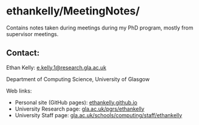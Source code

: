 # ethankelly/MeetingNotes/

Contains notes taken during meetings during my PhD program, mostly from supervisor meetings.

## Contact:

Ethan Kelly: [e.kelly.1@research.gla.ac.uk](mailto:e.kelly.1@research.gla.ac.uk)

Department of Computing Science, University of Glasgow

Web links:
* Personal site (GitHub pages): [ethankelly.github.io](https://ethankelly.github.io/)
* University Research page: [gla.ac.uk/pgrs/ethankelly](https://www.gla.ac.uk/pgrs/ethankelly/)
* University Staff page: [gla.ac.uk/schools/computing/staff/ethankelly](https://www.gla.ac.uk/schools/computing/staff/ethankelly/)

